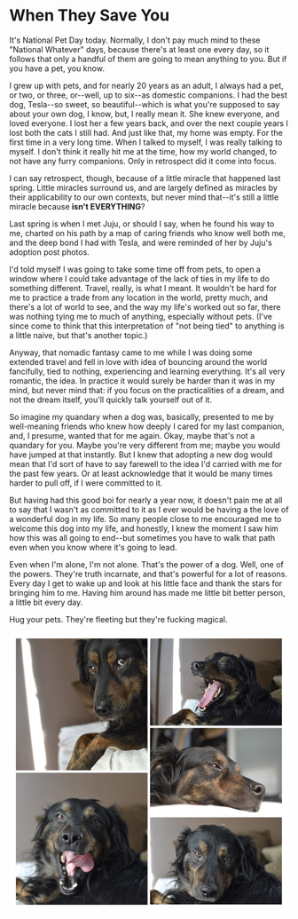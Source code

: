 # When They Save You

It's National Pet Day today. Normally, I don't pay much mind to these "National
Whatever" days, because there's at least one every day, so it follows that only
a handful of them are going to mean anything to you. But if you have a pet, you
know.

I grew up with pets, and for nearly 20 years as an adult, I always had a pet,
or two, or three, or--well, up to six--as domestic companions. I had the best
dog, Tesla--so sweet, so beautiful--which is what you're supposed to say about
your own dog, I know, but, I really mean it. She knew everyone, and loved
everyone. I lost her a few years back, and over the next couple years I lost
both the cats I still had. And just like that, my home was empty. For the first
time in a very long time. When I talked to myself, I was really talking to
myself. I don't think it really hit me at the time, how my world changed, to
not have any furry companions. Only in retrospect did it come into focus.

I can say retrospect, though, because of a little miracle that happened last
spring. Little miracles surround us, and are largely defined as miracles by
their applicability to our own contexts, but never mind that--it's still a
little miracle because **isn't EVERYTHING**?

Last spring is when I met Juju, or should I say, when he found his way to me,
charted on his path by a map of caring friends who know well both me, and the
deep bond I had with Tesla, and were reminded of her by Juju's adoption post
photos.

I'd told myself I was going to take some time off from pets, to open a window
where I could take advantage of the lack of ties in my life to do something
different. Travel, really, is what I meant. It wouldn't be hard for me to
practice a trade from any location in the world, pretty much, and there's a lot
of world to see, and the way my life's worked out so far, there was nothing
tying me to much of anything, especially without pets. (I've since come to
think that this interpretation of "not being tied" to anything is a little
naive, but that's another topic.)

Anyway, that nomadic fantasy came to me while I was doing some extended travel
and fell in love with idea of bouncing around the world fancifully, tied to
nothing, experiencing and learning everything. It's all very romantic, the
idea. In practice it would surely be harder than it was in my mind, but never
mind that: if you focus on the practicalities of a dream, and not the dream
itself, you'll quickly talk yourself out of it.

So imagine my quandary when a dog was, basically, presented to me by
well-meaning friends who knew how deeply I cared for my last companion, and, I
presume, wanted that for me again. Okay, maybe that's not a quandary for you.
Maybe you're very different from me; maybe you would have jumped at that
instantly. But I knew that adopting a new dog would mean that I'd sort of have
to say farewell to the idea I'd carried with me for the past few years. Or at
least acknowledge that it would be many times harder to pull off, if I were
committed to it. 

But having had this good boi for nearly a year now, it doesn't pain me at all
to say that I wasn't as committed to it as I ever would be having a the love of
a wonderful dog in my life. So many people close to me encouraged me to welcome
this dog into my life, and honestly, I knew the moment I saw him how this was
all going to end--but sometimes you have to walk that path even when you know
where it's going to lead.

Even when I'm alone, I'm not alone. That's the power of a dog. Well, one of the
powers. They're truth incarnate, and that's powerful for a lot of reasons.
Every day I get to wake up and look at his little face and thank the stars for
bringing him to me. Having him around has made me little bit better person, a
little bit every day.

Hug your pets. They're fleeting but they're fucking magical.

![Photo collage of Juju](img/day-14-juju-collage.jpg)
